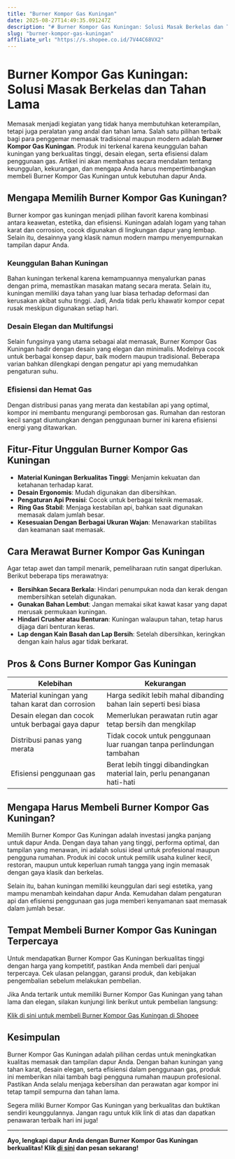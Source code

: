 ```yaml
---
title: "Burner Kompor Gas Kuningan"
date: 2025-08-27T14:49:35.091247Z
description: "# Burner Kompor Gas Kuningan: Solusi Masak Berkelas dan Tahan Lama..."
slug: "burner-kompor-gas-kuningan"
affiliate_url: "https://s.shopee.co.id/7V44C68VX2"
---
```

# Burner Kompor Gas Kuningan: Solusi Masak Berkelas dan Tahan Lama

Memasak menjadi kegiatan yang tidak hanya membutuhkan keterampilan, tetapi juga peralatan yang andal dan tahan lama. Salah satu pilihan terbaik bagi para penggemar memasak tradisional maupun modern adalah **Burner Kompor Gas Kuningan**. Produk ini terkenal karena keunggulan bahan kuningan yang berkualitas tinggi, desain elegan, serta efisiensi dalam penggunaan gas. Artikel ini akan membahas secara mendalam tentang keunggulan, kekurangan, dan mengapa Anda harus mempertimbangkan membeli Burner Kompor Gas Kuningan untuk kebutuhan dapur Anda.

## Mengapa Memilih Burner Kompor Gas Kuningan?

Burner kompor gas kuningan menjadi pilihan favorit karena kombinasi antara keawetan, estetika, dan efisiensi. Kuningan adalah logam yang tahan karat dan corrosion, cocok digunakan di lingkungan dapur yang lembap. Selain itu, desainnya yang klasik namun modern mampu menyempurnakan tampilan dapur Anda.

### Keunggulan Bahan Kuningan
Bahan kuningan terkenal karena kemampuannya menyalurkan panas dengan prima, memastikan masakan matang secara merata. Selain itu, kuningan memiliki daya tahan yang luar biasa terhadap deformasi dan kerusakan akibat suhu tinggi. Jadi, Anda tidak perlu khawatir kompor cepat rusak meskipun digunakan setiap hari.

### Desain Elegan dan Multifungsi
Selain fungsinya yang utama sebagai alat memasak, Burner Kompor Gas Kuningan hadir dengan desain yang elegan dan minimalis. Modelnya cocok untuk berbagai konsep dapur, baik modern maupun tradisional. Beberapa varian bahkan dilengkapi dengan pengatur api yang memudahkan pengaturan suhu.

### Efisiensi dan Hemat Gas
Dengan distribusi panas yang merata dan kestabilan api yang optimal, kompor ini membantu mengurangi pemborosan gas. Rumahan dan restoran kecil sangat diuntungkan dengan penggunaan burner ini karena efisiensi energi yang ditawarkan.

## Fitur-Fitur Unggulan Burner Kompor Gas Kuningan

- **Material Kuningan Berkualitas Tinggi**: Menjamin kekuatan dan ketahanan terhadap karat.
- **Desain Ergonomis**: Mudah digunakan dan dibersihkan.
- **Pengaturan Api Presisi**: Cocok untuk berbagai teknik memasak.
- **Ring Gas Stabil**: Menjaga kestabilan api, bahkan saat digunakan memasak dalam jumlah besar.
- **Kesesuaian Dengan Berbagai Ukuran Wajan**: Menawarkan stabilitas dan keamanan saat memasak.

## Cara Merawat Burner Kompor Gas Kuningan

Agar tetap awet dan tampil menarik, pemeliharaan rutin sangat diperlukan. Berikut beberapa tips merawatnya:

- **Bersihkan Secara Berkala**: Hindari penumpukan noda dan kerak dengan membersihkan setelah digunakan.
- **Gunakan Bahan Lembut**: Jangan memakai sikat kawat kasar yang dapat merusak permukaan kuningan.
- **Hindari Crusher atau Benturan**: Kuningan walaupun tahan, tetap harus dijaga dari benturan keras.
- **Lap dengan Kain Basah dan Lap Bersih**: Setelah dibersihkan, keringkan dengan kain halus agar tidak berkarat.

## Pros & Cons Burner Kompor Gas Kuningan

| Kelebihan | Kekurangan |
| --- | --- |
| Material kuningan yang tahan karat dan corrosion | Harga sedikit lebih mahal dibanding bahan lain seperti besi biasa |
| Desain elegan dan cocok untuk berbagai gaya dapur | Memerlukan perawatan rutin agar tetap bersih dan mengkilap |
| Distribusi panas yang merata | Tidak cocok untuk penggunaan luar ruangan tanpa perlindungan tambahan |
| Efisiensi penggunaan gas | Berat lebih tinggi dibandingkan material lain, perlu penanganan hati-hati |

## Mengapa Harus Membeli Burner Kompor Gas Kuningan?

Memilih Burner Kompor Gas Kuningan adalah investasi jangka panjang untuk dapur Anda. Dengan daya tahan yang tinggi, performa optimal, dan tampilan yang menawan, ini adalah solusi ideal untuk profesional maupun pengguna rumahan. Produk ini cocok untuk pemilik usaha kuliner kecil, restoran, maupun untuk keperluan rumah tangga yang ingin memasak dengan gaya klasik dan berkelas.

Selain itu, bahan kuningan memiliki keunggulan dari segi estetika, yang mampu menambah keindahan dapur Anda. Kemudahan dalam pengaturan api dan efisiensi penggunaan gas juga memberi kenyamanan saat memasak dalam jumlah besar.

## Tempat Membeli Burner Kompor Gas Kuningan Terpercaya

Untuk mendapatkan Burner Kompor Gas Kuningan berkualitas tinggi dengan harga yang kompetitif, pastikan Anda membeli dari penjual terpercaya. Cek ulasan pelanggan, garansi produk, dan kebijakan pengembalian sebelum melakukan pembelian.

Jika Anda tertarik untuk memiliki Burner Kompor Gas Kuningan yang tahan lama dan elegan, silakan kunjungi link berikut untuk pembelian langsung: 

[Klik di sini untuk membeli Burner Kompor Gas Kuningan di Shopee](https://s.shopee.co.id/7V44C68VX2)

## Kesimpulan

Burner Kompor Gas Kuningan adalah pilihan cerdas untuk meningkatkan kualitas memasak dan tampilan dapur Anda. Dengan bahan kuningan yang tahan karat, desain elegan, serta efisiensi dalam penggunaan gas, produk ini memberikan nilai tambah bagi pengguna rumahan maupun profesional. Pastikan Anda selalu menjaga kebersihan dan perawatan agar kompor ini tetap tampil sempurna dan tahan lama.

Segera miliki Burner Kompor Gas Kuningan yang berkualitas dan buktikan sendiri keunggulannya. Jangan ragu untuk klik link di atas dan dapatkan penawaran terbaik hari ini juga!

---

**Ayo, lengkapi dapur Anda dengan Burner Kompor Gas Kuningan berkualitas! Klik [di sini](https://s.shopee.co.id/7V44C68VX2) dan pesan sekarang!**